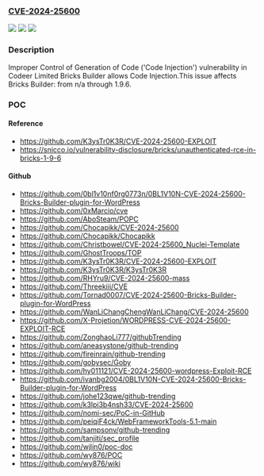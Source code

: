 ### [CVE-2024-25600](https://cve.mitre.org/cgi-bin/cvename.cgi?name=CVE-2024-25600)
![](https://img.shields.io/static/v1?label=Product&message=Bricks%20Builder&color=blue)
![](https://img.shields.io/static/v1?label=Version&message=n%2Fa&color=blue)
![](https://img.shields.io/static/v1?label=Vulnerability&message=CWE-94%20Improper%20Control%20of%20Generation%20of%20Code%20('Code%20Injection')&color=brighgreen)

### Description

Improper Control of Generation of Code ('Code Injection') vulnerability in Codeer Limited Bricks Builder allows Code Injection.This issue affects Bricks Builder: from n/a through 1.9.6.

### POC

#### Reference
- https://github.com/K3ysTr0K3R/CVE-2024-25600-EXPLOIT
- https://snicco.io/vulnerability-disclosure/bricks/unauthenticated-rce-in-bricks-1-9-6

#### Github
- https://github.com/0bl1v10nf0rg0773n/0BL1V10N-CVE-2024-25600-Bricks-Builder-plugin-for-WordPress
- https://github.com/0xMarcio/cve
- https://github.com/AboSteam/POPC
- https://github.com/Chocapikk/CVE-2024-25600
- https://github.com/Chocapikk/Chocapikk
- https://github.com/Christbowel/CVE-2024-25600_Nuclei-Template
- https://github.com/GhostTroops/TOP
- https://github.com/K3ysTr0K3R/CVE-2024-25600-EXPLOIT
- https://github.com/K3ysTr0K3R/K3ysTr0K3R
- https://github.com/RHYru9/CVE-2024-25600-mass
- https://github.com/Threekiii/CVE
- https://github.com/Tornad0007/CVE-2024-25600-Bricks-Builder-plugin-for-WordPress
- https://github.com/WanLiChangChengWanLiChang/CVE-2024-25600
- https://github.com/X-Projetion/WORDPRESS-CVE-2024-25600-EXPLOIT-RCE
- https://github.com/ZonghaoLi777/githubTrending
- https://github.com/aneasystone/github-trending
- https://github.com/fireinrain/github-trending
- https://github.com/gobysec/Goby
- https://github.com/hy011121/CVE-2024-25600-wordpress-Exploit-RCE
- https://github.com/ivanbg2004/0BL1V10N-CVE-2024-25600-Bricks-Builder-plugin-for-WordPress
- https://github.com/johe123qwe/github-trending
- https://github.com/k3lpi3b4nsh33/CVE-2024-25600
- https://github.com/nomi-sec/PoC-in-GitHub
- https://github.com/peiqiF4ck/WebFrameworkTools-5.1-main
- https://github.com/sampsonv/github-trending
- https://github.com/tanjiti/sec_profile
- https://github.com/wjlin0/poc-doc
- https://github.com/wy876/POC
- https://github.com/wy876/wiki

